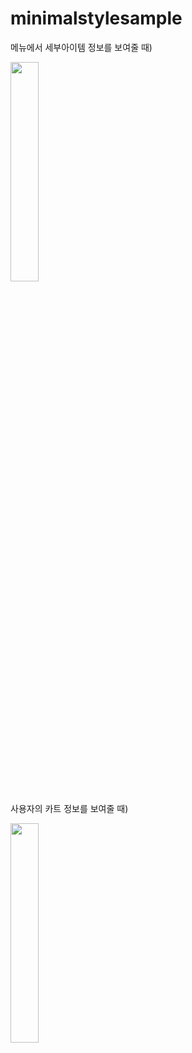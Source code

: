 minimalstylesample
==================

메뉴에서 세부아이템 정보를 보여줄 때)

<img src="https://user-images.githubusercontent.com/7121217/48399554-4a5c2280-e767-11e8-832e-83d66ffaafab.gif" width="30%">

사용자의 카트 정보를 보여줄 때)

<img src="https://user-images.githubusercontent.com/7121217/48399589-6b247800-e767-11e8-8879-cb78dae86fd2.gif" width="30%">
